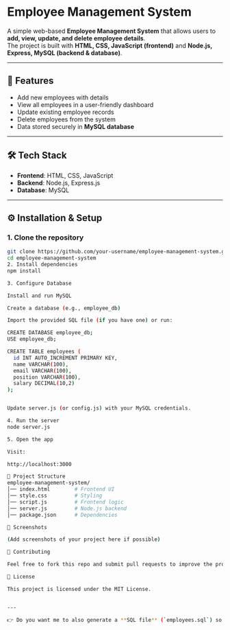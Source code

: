 # Employee Management System

A simple web-based **Employee Management System** that allows users to **add, view, update, and delete employee details**.  
The project is built with **HTML, CSS, JavaScript (frontend)** and **Node.js, Express, MySQL (backend & database)**.

---

## 🚀 Features
- Add new employees with details  
- View all employees in a user-friendly dashboard  
- Update existing employee records  
- Delete employees from the system  
- Data stored securely in **MySQL database**  

---

## 🛠️ Tech Stack
- **Frontend**: HTML, CSS, JavaScript  
- **Backend**: Node.js, Express.js  
- **Database**: MySQL  

---

## ⚙️ Installation & Setup

### 1. Clone the repository
```bash
git clone https://github.com/your-username/employee-management-system.git
cd employee-management-system
2. Install dependencies
npm install

3. Configure Database

Install and run MySQL

Create a database (e.g., employee_db)

Import the provided SQL file (if you have one) or run:

CREATE DATABASE employee_db;
USE employee_db;

CREATE TABLE employees (
  id INT AUTO_INCREMENT PRIMARY KEY,
  name VARCHAR(100),
  email VARCHAR(100),
  position VARCHAR(100),
  salary DECIMAL(10,2)
);


Update server.js (or config.js) with your MySQL credentials.

4. Run the server
node server.js

5. Open the app

Visit:

http://localhost:3000

📂 Project Structure
employee-management-system/
│── index.html        # Frontend UI
│── style.css         # Styling
│── script.js         # Frontend logic
│── server.js         # Node.js backend
│── package.json      # Dependencies

📸 Screenshots

(Add screenshots of your project here if possible)

🤝 Contributing

Feel free to fork this repo and submit pull requests to improve the project.

📜 License

This project is licensed under the MIT License.


---

👉 Do you want me to also generate a **SQL file** (`employees.sql`) so that you can directly import it into MySQL instead of manually creating tables?

